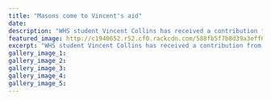 ```yaml
---
title: "Masons come to Vincent's aid"
date: 
description: "WHS student Vincent Collins has received a contribution from the Ruapehu-Manawatu Districts Masonic Youth Trust, represented by secretary Colin Johnson (right). The picture is of the Globe Theatre."
featured_image: http://c1940652.r52.cf0.rackcdn.com/588fb5f7b8d39a3eff002279/Vincent-Collins-rep-NZ-Shakespeare-Globe-Centre-Midweek-Jan-2017.jpg
excerpt: "WHS student Vincent Collins has received a contribution from the Ruapehu-Manawatu Districts Masonic Youth Trust, represented by secretary Colin Johnson."
gallery_image_1: 
gallery_image_2: 
gallery_image_3: 
gallery_image_4: 
gallery_image_5: 
---
```

